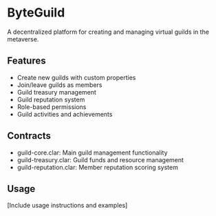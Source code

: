 # ByteGuild
A decentralized platform for creating and managing virtual guilds in the metaverse.

## Features
- Create new guilds with custom properties
- Join/leave guilds as members 
- Guild treasury management
- Guild reputation system
- Role-based permissions
- Guild activities and achievements

## Contracts
- guild-core.clar: Main guild management functionality
- guild-treasury.clar: Guild funds and resource management
- guild-reputation.clar: Member reputation scoring system

## Usage
[Include usage instructions and examples]
